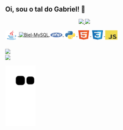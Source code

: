 ## Oi, sou o tal do Gabriel! :ghost:
<div align="center">
  <a href="https://github.com/GabrielFrizanco">
  <img height="155em" src="https://github-readme-stats.vercel.app/api?username=GabrielFrizanco&show_icons=true&theme=nightowl&include_all_commits=true&count_private=true"/>
  <img height="155em" src="https://github-readme-stats.vercel.app/api/top-langs/?username=GabrielFrizanco&layout=compact&langs_count=7&theme=nightowl"/>
</div>
<div style="display: inline_block"><br>
  <img align="center" alt="Biel-Java" height="30" width="40" src="https://raw.githubusercontent.com/devicons/devicon/master/icons/java/java-original.svg">
  <img align="center" alt="Biel-MySQL" height="30" width="40" src="https://cdn.jsdelivr.net/gh/devicons/devicon/icons/mysql/mysql-original-wordmark.svg">
  <img align="center" alt="Biel-PhP" height="30" width="40" src="https://raw.githubusercontent.com/devicons/devicon/master/icons/php/php-plain.svg">
  <img align="center" alt="Biel-Python" height="30" width="40" src="https://raw.githubusercontent.com/devicons/devicon/master/icons/python/python-original.svg">
  <img align="center" alt="Biel-HTML" height="30" width="40" src="https://raw.githubusercontent.com/devicons/devicon/master/icons/html5/html5-original.svg">
  <img align="center" alt="Biel-CSS" height="30" width="40" src="https://raw.githubusercontent.com/devicons/devicon/master/icons/css3/css3-original.svg">
  <img align="center" alt="Biel-Js" height="30" width="40" src="https://raw.githubusercontent.com/devicons/devicon/master/icons/javascript/javascript-original.svg">
</div>  

##

<div>

  <a href="https://www.linkedin.com/in/gabriel-frizanco-6654391bb/" target="_blank"><img src="https://img.shields.io/badge/-LinkedIn-%230077B5?style=for-the-badge&logo=linkedin&logoColor=white" target="_blank"></a><br>
  <a href="https://www.instagram.com/bielhfz/" target="_blank"><img src="https://img.shields.io/badge/-Instagram-%23E4405F?style=for-the-badge&logo=instagram&logoColor=white" target="_blank"></a>

 
  ![Snake animation](https://github.com/GabrielFrizanco/GabrielFrizanco/blob/output/github-contribution-grid-snake.svg)
 
</div>
